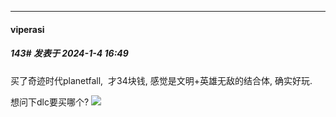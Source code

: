 
*****

####  viperasi  
##### 143#       发表于 2024-1-4 16:49

买了奇迹时代planetfall,  才34块钱, 感觉是文明+英雄无敌的结合体, 确实好玩.

想问下dlc要买哪个? <img src="https://static.saraba1st.com/image/smiley/face2017/067.png" referrerpolicy="no-referrer">

